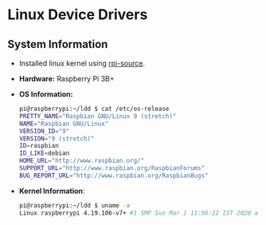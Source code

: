 # Linux Device Drivers

## System Information
+ Installed linux kernel using [rpi-source](https://github.com/notro/rpi-source/wiki).
+ **Hardware:** Raspberry Pi 3B+

+ **OS Information:**
    ```bash
    pi@raspberrypi:~/ldd $ cat /etc/os-release 
    PRETTY_NAME="Raspbian GNU/Linux 9 (stretch)"
    NAME="Raspbian GNU/Linux"
    VERSION_ID="9"
    VERSION="9 (stretch)"
    ID=raspbian
    ID_LIKE=debian
    HOME_URL="http://www.raspbian.org/"
    SUPPORT_URL="http://www.raspbian.org/RaspbianForums"
    BUG_REPORT_URL="http://www.raspbian.org/RaspbianBugs"
    ```
+ **Kernel Information**:
    ```bash
    pi@raspberrypi:~/ldd $ uname -a
    Linux raspberrypi 4.19.106-v7+ #1 SMP Sun Mar 1 11:56:22 IST 2020 armv7l GNU/Linux
    ```
    